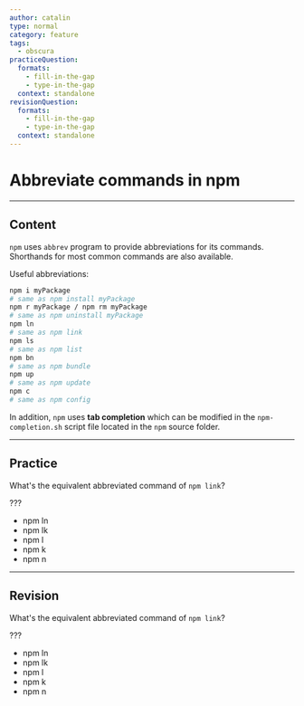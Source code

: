 ```yaml
---
author: catalin
type: normal
category: feature
tags:
  - obscura
practiceQuestion:
  formats:
    - fill-in-the-gap
    - type-in-the-gap
  context: standalone
revisionQuestion:
  formats:
    - fill-in-the-gap
    - type-in-the-gap
  context: standalone
---
```


# Abbreviate commands in npm


---

## Content

`npm` uses `abbrev` program to provide abbreviations for its commands. Shorthands for most common commands are also available.

Useful abbreviations:

```bash
npm i myPackage
# same as npm install myPackage
npm r myPackage / npm rm myPackage
# same as npm uninstall myPackage
npm ln
# same as npm link
npm ls
# same as npm list
npm bn
# same as npm bundle
npm up
# same as npm update
npm c
# same as npm config

```

In addition, `npm` uses **tab completion** which can be modified in the `npm-completion.sh` script file located in the `npm` source folder.


---

## Practice

What's the equivalent abbreviated command of `npm link`?

???

- npm ln
- npm lk
- npm l
- npm k
- npm n


---

## Revision

What's the equivalent abbreviated command of `npm link`?

???

- npm ln
- npm lk
- npm l
- npm k
- npm n
